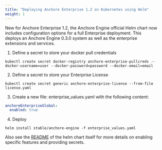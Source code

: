 ```yaml
---
title: "Deploying Anchore Enterprise 1.2 on Kubernetes using Helm"
weight: 1
---
```


New for Anchore Enterprise 1.2, the Anchore Engine official Helm chart now includes configuration options for a full Enterprise deployment. This deploys an Anchore Engine 0.3.0 system as well as the enterprise extensions and services.

1. Define a secret to store your docker pull credentials 

`kubectl create secret docker-registry anchore-enterprise-pullcreds --docker-username=user --docker-password=password --docker-email=email`

2. Define a secret to store your Enterprise License

`kubectl create secret generic anchore-enterprise-license --from-file license.yaml`

3. Create a new file: enterprise_values.yaml with the following content:

```YAML
anchoreEnterpriseGlobal:
  enabled: true
```

4. Deploy

`helm install stable/anchore-engine -f enterprise_values.yaml`

Also see the [README](https://github.com/helm/charts/tree/master/stable/anchore-engine/README.md) of the helm chart itself for more details on enabling specific features and providing secrets.